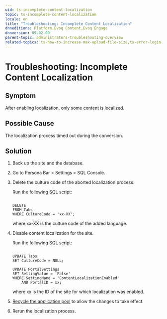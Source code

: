 ```yaml
---
uid: ts-incomplete-content-localization
topic: ts-incomplete-content-localization
locale: en
title: "Troubleshooting: Incomplete Content Localization"
dnneditions: Platform,Evoq Content,Evoq Engage
dnnversion: 09.02.00
parent-topic: administrators-troubleshooting-overview
related-topics: ts-how-to-increase-max-upload-file-size,ts-error-login-ip-filtering-is-currently-disabled,ts-error-another-user-has-taken-action-on-the-page,ts-error-unknown-server-tag-DNNComboBox,ts-error-could-not-load-awssdk,ts-error-sql-timeout,ts-error-argumentnullexception-after-move-upgrade,ts-install-missing-resources,ts-mixed-content-ssl,ts-broken-profile-image,ts-page-remains-in-draft,ts-unable-to-remove-page-redirect-urls,ts-site-theme-not-loading,ts-missing-persona-bar
---
```


# Troubleshooting: Incomplete Content Localization

## Symptom

After enabling localization, only some content is localized.

## Possible Cause

The localization process timed out during the conversion.

## Solution

1.  Back up the site and the database.
2.  Go to Persona Bar \> Settings \> SQL Console.
3.  Delete the culture code of the aborted localization process.

    Run the following SQL script:

    ```

    DELETE
    FROM Tabs
    WHERE CultureCode = 'xx-XX';

    ```

    where xx-XX is the culture code of the added language.

4.  Disable content localization for the site.

    Run the following SQL script:

    ```

    UPDATE Tabs
    SET CultureCode = NULL;

    UPDATE PortalSettings
    SET SettingValue = 'False'
    WHERE SettingName = 'ContentLocalizationEnabled'
    	AND PortalID = xx;

    ```

    where xx is the ID of the site for which localization was enabled.

5.  [Recycle the application pool](https://docs.microsoft.com/en-us/previous-versions/windows/it-pro/windows-server-2008-R2-and-2008/cc770764(v%3dws.10)) to allow the changes to take effect.

6.  Rerun the localization process.
